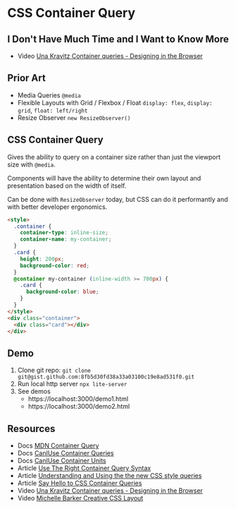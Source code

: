 # CSS Container Query

## I Don't Have Much Time and I Want to Know More

- Video [Una Kravitz Container queries - Designing in the Browser](https://youtu.be/gCNMyYr7F6w)

## Prior Art

- Media Queries `@media`
- Flexible Layouts with Grid / Flexbox / Float `display: flex`, `display: grid`,
  `float: left/right`
- Resize Observer `new ResizeObserver()`

## CSS Container Query

Gives the ability to query on a container size rather than just the viewport
size with `@media`.

Components will have the ability to determine their own layout and presentation
based on the width of itself.

Can be done with `ResizeObserver` today, but CSS can do it performantly and
with better developer ergonomics.

```html
<style>
  .container {
    container-type: inline-size;
    container-name: my-container;
  }
  .card {
    height: 200px;
    background-color: red;
  }
  @container my-container (inline-width >= 700px) {
    .card {
      background-color: blue;
    }
  }
</style>
<div class="container">
  <div class="card"></div>
</div>
```

## Demo

1. Clone git repo: `git clone git@gist.github.com:8fb5d30fd38a33a03100c19e8ad531f0.git`
1. Run local http server `npx lite-server`
1. See demos
   - https://localhost:3000/demo1.html
   - https://localhost:3000/demo2.html

## Resources

- Docs [MDN Container Query](https://developer.mozilla.org/en-US/docs/Web/CSS/CSS_Container_Queries)
- Docs [CanIUse Container Queries](https://caniuse.com/css-container-queries)
- Docs [CanIUse Container Units](https://caniuse.com/css-container-query-units)
- Article [Use The Right Container Query Syntax](https://www.oddbird.net/2022/08/18/cq-syntax/)
- Article [Understanding and Using the the new CSS style queries](https://blog.logrocket.com/new-css-style-queries/)
- Article [Say Hello to CSS Container Queries](https://ishadeed.com/article/say-hello-to-css-container-queries/)
- Video [Una Kravitz Container queries - Designing in the Browser](https://youtu.be/gCNMyYr7F6w)
- Video [Michelle Barker Creative CSS Layout](https://youtu.be/tueTFd2TQUA?t=1440)
